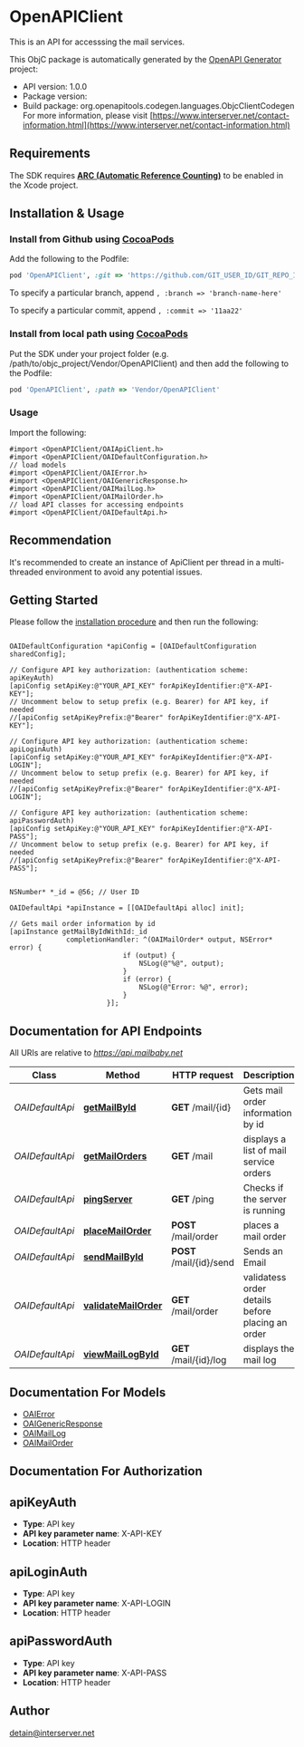# OpenAPIClient

This is an API for accesssing the mail services.

This ObjC package is automatically generated by the [OpenAPI Generator](https://openapi-generator.tech) project:

- API version: 1.0.0
- Package version: 
- Build package: org.openapitools.codegen.languages.ObjcClientCodegen
For more information, please visit [https://www.interserver.net/contact-information.html](https://www.interserver.net/contact-information.html)

## Requirements

The SDK requires [**ARC (Automatic Reference Counting)**](http://stackoverflow.com/questions/7778356/how-to-enable-disable-automatic-reference-counting) to be enabled in the Xcode project.

## Installation & Usage
### Install from Github using [CocoaPods](https://cocoapods.org/)

Add the following to the Podfile:

```ruby
pod 'OpenAPIClient', :git => 'https://github.com/GIT_USER_ID/GIT_REPO_ID.git'
```

To specify a particular branch, append `, :branch => 'branch-name-here'`

To specify a particular commit, append `, :commit => '11aa22'`

### Install from local path using [CocoaPods](https://cocoapods.org/)

Put the SDK under your project folder (e.g. /path/to/objc_project/Vendor/OpenAPIClient) and then add the following to the Podfile:

```ruby
pod 'OpenAPIClient', :path => 'Vendor/OpenAPIClient'
```

### Usage

Import the following:

```objc
#import <OpenAPIClient/OAIApiClient.h>
#import <OpenAPIClient/OAIDefaultConfiguration.h>
// load models
#import <OpenAPIClient/OAIError.h>
#import <OpenAPIClient/OAIGenericResponse.h>
#import <OpenAPIClient/OAIMailLog.h>
#import <OpenAPIClient/OAIMailOrder.h>
// load API classes for accessing endpoints
#import <OpenAPIClient/OAIDefaultApi.h>

```

## Recommendation

It's recommended to create an instance of ApiClient per thread in a multi-threaded environment to avoid any potential issues.

## Getting Started

Please follow the [installation procedure](#installation--usage) and then run the following:

```objc

OAIDefaultConfiguration *apiConfig = [OAIDefaultConfiguration sharedConfig];

// Configure API key authorization: (authentication scheme: apiKeyAuth)
[apiConfig setApiKey:@"YOUR_API_KEY" forApiKeyIdentifier:@"X-API-KEY"];
// Uncomment below to setup prefix (e.g. Bearer) for API key, if needed
//[apiConfig setApiKeyPrefix:@"Bearer" forApiKeyIdentifier:@"X-API-KEY"];

// Configure API key authorization: (authentication scheme: apiLoginAuth)
[apiConfig setApiKey:@"YOUR_API_KEY" forApiKeyIdentifier:@"X-API-LOGIN"];
// Uncomment below to setup prefix (e.g. Bearer) for API key, if needed
//[apiConfig setApiKeyPrefix:@"Bearer" forApiKeyIdentifier:@"X-API-LOGIN"];

// Configure API key authorization: (authentication scheme: apiPasswordAuth)
[apiConfig setApiKey:@"YOUR_API_KEY" forApiKeyIdentifier:@"X-API-PASS"];
// Uncomment below to setup prefix (e.g. Bearer) for API key, if needed
//[apiConfig setApiKeyPrefix:@"Bearer" forApiKeyIdentifier:@"X-API-PASS"];


NSNumber* *_id = @56; // User ID

OAIDefaultApi *apiInstance = [[OAIDefaultApi alloc] init];

// Gets mail order information by id
[apiInstance getMailByIdWithId:_id
              completionHandler: ^(OAIMailOrder* output, NSError* error) {
                            if (output) {
                                NSLog(@"%@", output);
                            }
                            if (error) {
                                NSLog(@"Error: %@", error);
                            }
                        }];

```

## Documentation for API Endpoints

All URIs are relative to *https://api.mailbaby.net*

Class | Method | HTTP request | Description
------------ | ------------- | ------------- | -------------
*OAIDefaultApi* | [**getMailById**](docs/OAIDefaultApi.md#getmailbyid) | **GET** /mail/{id} | Gets mail order information by id
*OAIDefaultApi* | [**getMailOrders**](docs/OAIDefaultApi.md#getmailorders) | **GET** /mail | displays a list of mail service orders
*OAIDefaultApi* | [**pingServer**](docs/OAIDefaultApi.md#pingserver) | **GET** /ping | Checks if the server is running
*OAIDefaultApi* | [**placeMailOrder**](docs/OAIDefaultApi.md#placemailorder) | **POST** /mail/order | places a mail order
*OAIDefaultApi* | [**sendMailById**](docs/OAIDefaultApi.md#sendmailbyid) | **POST** /mail/{id}/send | Sends an Email
*OAIDefaultApi* | [**validateMailOrder**](docs/OAIDefaultApi.md#validatemailorder) | **GET** /mail/order | validatess order details before placing an order
*OAIDefaultApi* | [**viewMailLogById**](docs/OAIDefaultApi.md#viewmaillogbyid) | **GET** /mail/{id}/log | displays the mail log


## Documentation For Models

 - [OAIError](docs/OAIError.md)
 - [OAIGenericResponse](docs/OAIGenericResponse.md)
 - [OAIMailLog](docs/OAIMailLog.md)
 - [OAIMailOrder](docs/OAIMailOrder.md)


## Documentation For Authorization


## apiKeyAuth

- **Type**: API key
- **API key parameter name**: X-API-KEY
- **Location**: HTTP header

## apiLoginAuth

- **Type**: API key
- **API key parameter name**: X-API-LOGIN
- **Location**: HTTP header

## apiPasswordAuth

- **Type**: API key
- **API key parameter name**: X-API-PASS
- **Location**: HTTP header


## Author

detain@interserver.net


